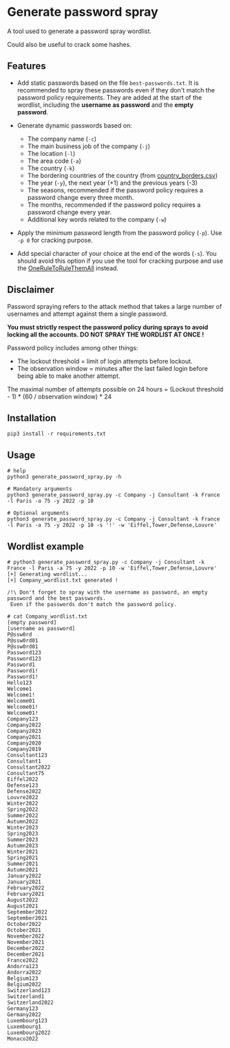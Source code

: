 # Generate password spray

A tool used to generate a password spray wordlist.

Could also be useful to crack some hashes.

## Features

* Add static passwords based on the file `best-passwords.txt`. It is recommended to spray these passwords even if they don't match the password policy requirements. They are added at the start of the wordlist, including the **username as password** and the **empty password**.

* Generate dynamic passwords based on:
	* The company name (`-c`)
	* The main business job of the company (`-j`)
	* The location (`-l`)
	* The area code (`-a`)
	* The country (`-k`)
	* The bordering countries of the country (from [country_borders.csv](https://github.com/geodatasource/country-borders/))
	* The year (`-y`), the next year (+1) and the previous years (-3)
	* The seasons, recommended if the password policy requires a password change every three month.
	* The months, recommended if the password policy requires a password change every year.
	* Additional key words related to the company (`-w`)

* Apply the minimum password length from the password policy (`-p`). Use `-p 0` for cracking purpose.

* Add special character of your choice at the end of the words (`-s`). You should avoid this option if you use the tool for cracking purpose and use the [OneRuleToRuleThemAll](https://github.com/NotSoSecure/password_cracking_rules/blob/master/OneRuleToRuleThemAll.rule) instead.

## Disclaimer

Password spraying refers to the attack method that takes a large number of usernames and attempt against them a single password.

**You must strictly respect the password policy during sprays to avoid locking all the accounts. DO NOT SPRAY THE WORDLIST AT ONCE !**

Password policy includes among other things:

* The lockout threshold = limit of login attempts before lockout.
* The observation window = minutes after the last failed login before being able to make another attempt.

The maximal number of attempts possible on 24 hours = (Lockout threshold - 1) * (60 / observation window) * 24

## Installation 

	pip3 install -r requirements.txt

## Usage

	# help
	python3 generate_password_spray.py -h

	# Mandatory arguments
	python3 generate_password_spray.py -c Company -j Consultant -k France -l Paris -a 75 -y 2022 -p 10

	# Optional arguments
	python3 generate_password_spray.py -c Company -j Consultant -k France -l Paris -a 75 -y 2022 -p 10 -s '!' -w 'Eiffel,Tower,Defense,Louvre'

## Wordlist example

	# python3 generate_password_spray.py -c Company -j Consultant -k France -l Paris -a 75 -y 2022 -p 10 -w 'Eiffel,Tower,Defense,Louvre'
	[+] Generating wordlist...
	[+] Company_wordlist.txt generated !

	/!\ Don't forget to spray with the username as password, an empty password and the best passwords.
	 Even if the passwords don't match the password policy.

	# cat Company_wordlist.txt
	[empty password]
	[username as password]
	P@ssw0rd
	P@ssw0rd01
	P@ssw0rd01
	Password123
	Password123
	Password1
	Password1!
	Password1!
	Hello123
	Welcome1
	Welcome1!
	Welcome01
	Welcome01!
	Welcome01!
	Company123
	Company2022
	Company2023
	Company2021
	Company2020
	Company2019
	Consultant123
	Consultant1
	Consultant2022
	Consultant75
	Eiffel2022
	Defense123
	Defense2022
	Louvre2022
	Winter2022
	Spring2022
	Summer2022
	Autumn2022
	Winter2023
	Spring2023
	Summer2023
	Autumn2023
	Winter2021
	Spring2021
	Summer2021
	Autumn2021
	January2022
	January2021
	February2022
	February2021
	August2022
	August2021
	September2022
	September2021
	October2022
	October2021
	November2022
	November2021
	December2022
	December2021
	France2022
	Andorra123
	Andorra2022
	Belgium123
	Belgium2022
	Switzerland123
	Switzerland1
	Switzerland2022
	Germany123
	Germany2022
	Luxembourg123
	Luxembourg1
	Luxembourg2022
	Monaco2022	
